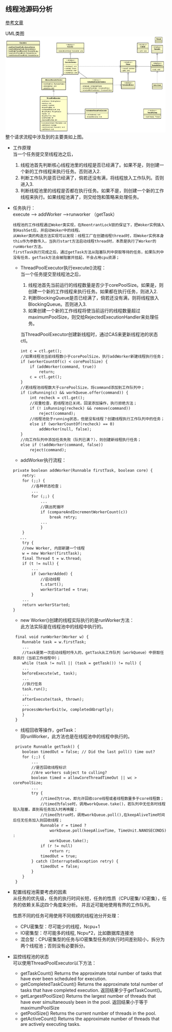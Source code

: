 ## 线程池源码分析

[参考文章](https://blog.csdn.net/programmer_at/article/details/79799267)

UML类图
<br><img src="threadPool.png" width="500" height="300"/><br>
 整个请求流程中涉及到的主要类如上图。
 
* 工作原理<br>
    当一个任务提交至线程池之后， 
    1. 线程池首先判断核心线程池里的线程是否已经满了。如果不是，则创建一个新的工作线程来执行任务。否则进入2. 
    2. 判断工作队列是否已经满了，倘若还没有满，将线程放入工作队列。否则进入3. 
    3. 判断线程池里的线程是否都在执行任务。如果不是，则创建一个新的工作线程来执行。如果线程池满了，则交给饱和策略来处理任务。
  
* 任务执行：<br>
      execute –> addWorker –>runworker （getTask） 
      
      线程池的工作线程通过Woker类实现，在ReentrantLock锁的保证下，把Woker实例插入到HashSet后，并启动Woker中的线程。 
      从Woker类的构造方法实现可以发现：线程工厂在创建线程thread时，将Woker实例本身this作为参数传入，当执行start方法启动线程thread时，本质是执行了Worker的runWorker方法。 
      firstTask执行完成之后，通过getTask方法从阻塞队列中获取等待的任务，如果队列中没有任务，getTask方法会被阻塞并挂起，不会占用cpu资源；
    
    * ThreadPoolExecutor执行execute()流程： <br>
        当一个任务提交至线程池之后， 
        1. 线程池首先当前运行的线程数量是否少于corePoolSize。如果是，则创建一个新的工作线程来执行任务。如果都在执行任务，则进入2. 
        2. 判断BlockingQueue是否已经满了，倘若还没有满，则将线程放入BlockingQueue。否则进入3. 
        3. 如果创建一个新的工作线程将使当前运行的线程数量超过maximumPoolSize，则交给RejectedExecutionHandler来处理任务。
    
        当ThreadPoolExecutor创建新线程时，通过CAS来更新线程池的状态ctl。
        ```
        int c = ctl.get();
        //如果线程池当前线程数小于corePoolSize，执行addWorker新建线程执行任务；
        if (workerCountOf(c) < corePoolSize) {
            if (addWorker(command, true))
                return;
            c = ctl.get();
        }
        //若线程池线程数大于corePoolSize，将command添加到工作队列中；
        if (isRunning(c) && workQueue.offer(command)) {
            int recheck = ctl.get();
            //双重检查，若线程池已关闭，回滚添加操作，执行拒绝方法；
            if (! isRunning(recheck) && remove(command))
                reject(command);
            //线程池处于running状态，但是没有线程？创建线程执行工作队列中的任务；
            else if (workerCountOf(recheck) == 0)
                addWorker(null, false);
        }
        //向工作队列中添加任务失败（队列已满？），则创建新线程执行任务；
        else if (!addWorker(command, false))
            reject(command);
        ```
        
    * addWorker执行流程：<br>
    ```
    private boolean addWorker(Runnable firstTask, boolean core) {
        retry:
        for (;;) {
            //各种状态检查；
            ...
            for (;;) {
                ...
                //跳出死循环
                if (compareAndIncrementWorkerCount(c))
                    break retry;
                ...
                }     
        }
       ...
        try {
        //new Worker, 内部新建一个线程
        w = new Worker(firstTask);
        final Thread t = w.thread;
        if (t != null) {
            ...
            if (workerAdded) {
                //启动线程
                t.start();
                workerStarted = true;
            }
        ...
        return workerStarted;
    }
    ```
    
    * new Worker()创建的线程实际执行的是runWorker方法：<br>
    此方法实际是在线程池中的线程中执行的。
    ```
     final void runWorker(Worker w) {
        Runnable task = w.firstTask;
        ...
        //task是第一次启动线程时传入的，getTask从工作队列（workQueue）中获取任务执行（当前工作线程中）；
        while (task != null || (task = getTask()) != null) {
        ...
        beforeExecute(wt, task);
        ...
        //执行任务
        task.run();
        ...
        afterExecute(task, thrown);
        ...
        processWorkerExit(w, completedAbruptly);
        }
     }
    ```
    
    * 线程回收等操作，getTask：<br>
    同runWorker，此方法也是在线程池中的线程中执行的。
    ```
     private Runnable getTask() {
        boolean timedOut = false; // Did the last poll() time out?
        for (;;) {
            ...
            //是否回收线程标识
            //Are workers subject to culling?
            boolean timed = allowCoreThreadTimeOut || wc > corePoolSize;
            ...
            try {
                //timed为true，即允许回收core线程或者线程数量多于core线程数；
                //timed为false时，调用workQueue.take()，若队列中无任务时线程陷入阻塞，直到有任务加入时再唤醒；
                //timed为true时，调用workQueue.poll(),在keepAliveTime时间后任无任务加入则回收线程；
                Runnable r = timed ?
                    workQueue.poll(keepAliveTime, TimeUnit.NANOSECONDS) :
                    workQueue.take();
                if (r != null)
                    return r;
                timedOut = true;
            } catch (InterruptedException retry) {
                timedOut = false;
            }
        }
     }
    ```
    
* 配置线程池需要考虑的因素<br>
  从任务的优先级，任务的执行时间长短，任务的性质（CPU密集/ IO密集），任务的依赖关系这四个角度来分析。
  并且近可能地使用有界的工作队列。
  
  性质不同的任务可用使用不同规模的线程池分开处理： 
  - CPU密集型：尽可能少的线程，Ncpu+1 
  - IO密集型：尽可能多的线程, Ncpu*2，比如数据库连接池 
  - 混合型：CPU密集型的任务与IO密集型任务的执行时间差别较小，拆分为两个线程池；否则没有必要拆分。
  
* 监控线程池的状态<br>
  可以使用ThreadPoolExecutor以下方法： 
  - getTaskCount() Returns the approximate total number of tasks that have ever been scheduled for execution. 
  - getCompletedTaskCount() Returns the approximate total number of tasks that have completed execution. 返回结果少于getTaskCount()。 
  - getLargestPoolSize() Returns the largest number of threads that have ever simultaneously been in the pool. 返回结果小于等于maximumPoolSize 
  - getPoolSize() Returns the current number of threads in the pool. 
  - getActiveCount() Returns the approximate number of threads that are actively executing tasks.
  